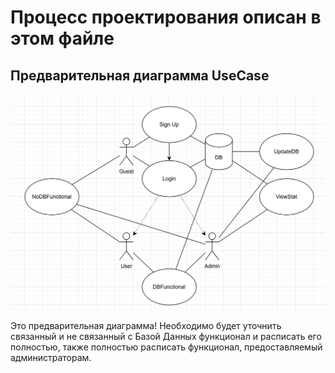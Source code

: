 # Процесс проектирования описан в этом файле

## Предварительная диаграмма UseCase

![UseCase Diagramm](pictures/UseCase_1.png)

Это предварительная диаграмма! Необходимо будет уточнить связанный и не связанный с Базой Данных функционал и расписать его полностью, также полностью расписать функционал, предоставляемый администраторам.
